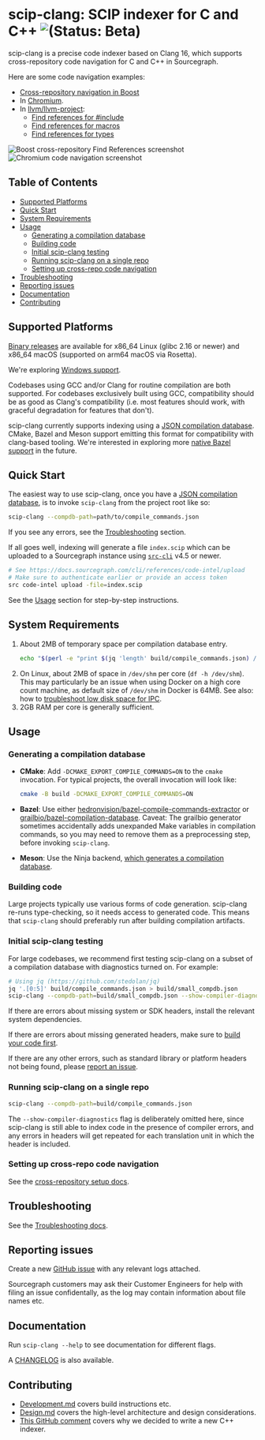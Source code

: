 # scip-clang: SCIP indexer for C and C++ ![(Status: Beta)](https://img.shields.io/badge/status-beta-yellow?style=flat)

scip-clang is a precise code indexer based on Clang 16,
which supports cross-repository code navigation for C and C++
in Sourcegraph.

Here are some code navigation examples:
- [Cross-repository navigation in Boost](https://sourcegraph.com/github.com/boostorg/assert@f10ddd608e087a89ee5bfc41cf2987cc5ef61473/-/blob/include/boost/assert.hpp?L60:10-60:22#tab=references)
- In [Chromium](https://sourcegraph.com/github.com/chromium/chromium@b21c706/-/blob/base/atomic_ref_count.h?L19:7-19:21#tab=references).
- In [llvm/llvm-project](https://sourcegraph.com/github.com/llvm/llvm-project):
  - [Find references for #include](https://sourcegraph.com/github.com/llvm/llvm-project@97a03eb2eb5acf269db6253fe540626b52950f97/-/blob/llvm/include/llvm/ADT/SmallSet.h?L1:1-1:81#tab=references)
  - [Find references for macros](https://sourcegraph.com/github.com/llvm/llvm-project@daad48d6b236d74c6b29daebba46289b98104241/-/blob/llvm/include/llvm/Support/Debug.h?L101:9-101:19#tab=references)
  - [Find references for types](https://sourcegraph.com/github.com/llvm/llvm-project@daad48d6b236d74c6b29daebba46289b98104241/-/blob/clang/include/clang/AST/ASTContext.h?L1472:34-1472:45#tab=references)

<picture>
  <source media="(prefers-color-scheme: dark)" srcset="https://github.com/sourcegraph/scip-clang/assets/93103176/08b3aa95-c3ee-4c56-9920-20dfa4a7070d">
  <img alt="Boost cross-repository Find References screenshot" src="https://github.com/sourcegraph/scip-clang/assets/93103176/1baf9a40-37ac-4896-bd1b-dc453730f91b">
</picture>

<picture>
  <source media="(prefers-color-scheme: dark)" srcset="https://github.com/sourcegraph/scip-clang/assets/93103176/54cc557e-16c8-4890-b9d1-b40d6e215084">
  <img alt="Chromium code navigation screenshot" src="https://github.com/sourcegraph/scip-clang/assets/93103176/55ec1429-eef0-4b7d-a99a-0c3c6af23e92">
</picture>

## Table of Contents

- [Supported Platforms](#supported-platforms)
- [Quick Start](#quick-start)
- [System Requirements](#system-requirements)
- [Usage](#usage)
  - [Generating a compilation database](#generating-a-compilation-database)
  - [Building code](#building-code)
  - [Initial scip-clang testing](#initial-scip-clang-testing)
  - [Running scip-clang on a single repo](#running-scip-clang-on-the-entire-codebase)
  - [Setting up cross-repo code navigation](#setting-up-cross-repo-code-navigation)
- [Troubleshooting](#troubleshooting)
- [Reporting issues](#reporting-issues)
- [Documentation](#documentation)
- [Contributing](#contributing)

## Supported Platforms

[Binary releases](https://github.com/sourcegraph/scip-clang/releases)
are available for x86_64 Linux (glibc 2.16 or newer) and x86_64 macOS
(supported on arm64 macOS via Rosetta).

We're exploring [Windows support](https://github.com/sourcegraph/scip-clang/issues/170).

Codebases using GCC and/or Clang for routine compilation
are both supported. For codebases exclusively built using GCC,
compatibility should be as good as Clang's compatibility
(i.e. most features should work, with graceful degradation
for features that don't).

scip-clang currently supports indexing using a
[JSON compilation database][].
CMake, Bazel and Meson support emitting this format
for compatibility with clang-based tooling.
We're interested in exploring more
[native Bazel support](https://github.com/sourcegraph/scip-clang/issues/182) in the future.

[JSON compilation database]: https://clang.llvm.org/docs/JSONCompilationDatabase.html

## Quick Start

The easiest way to use scip-clang, once you have a
[JSON compilation database][], is to invoke `scip-clang`
from the project root like so:

```bash
scip-clang --compdb-path=path/to/compile_commands.json
```

If you see any errors, see the
[Troubleshooting](#troubleshooting) section.

If all goes well, indexing will generate a file `index.scip`
which can be uploaded to a Sourcegraph instance using
[`src-cli`](https://github.com/sourcegraph/src-cli) v4.5 or newer.

```bash
# See https://docs.sourcegraph.com/cli/references/code-intel/upload
# Make sure to authenticate earlier or provide an access token
src code-intel upload -file=index.scip
```

See the [Usage](#usage) section for step-by-step instructions.

## System Requirements

1. About 2MB of temporary space per compilation database entry.
   ```bash
   echo "$(perl -e "print $(jq 'length' build/compile_commands.json) / 512.0") GB"
   ```
2. On Linux, about 2MB of space in `/dev/shm` per core (`df -h /dev/shm`).
   This may particularly be an issue when using Docker on a high core
   count machine, as default size of `/dev/shm` in Docker is 64MB.
   See also: how to [troubleshoot low disk space for IPC](/docs/Troubleshooting.md#disk-space-for-ipc).
3. 2GB RAM per core is generally sufficient.

## Usage

### Generating a compilation database

- **CMake**: Add `-DCMAKE_EXPORT_COMPILE_COMMANDS=ON`
  to the `cmake` invocation. For typical projects, the overall
  invocation will look like:

  ```bash
  cmake -B build -DCMAKE_EXPORT_COMPILE_COMMANDS=ON
  ```

- **Bazel**: Use either
  [hedronvision/bazel-compile-commands-extractor](bazel-compile-commands-extractor)
  or [grailbio/bazel-compilation-database](https://github.com/grailbio/bazel-compilation-database).
  Caveat: The grailbio generator sometimes accidentally adds
  unexpanded Make variables in compilation commands,
  so you may need to remove them as a preprocessing step,
  before invoking `scip-clang`.

- **Meson**: Use the Ninja backend,
  [which generates a compilation database](https://sourcegraph.com/search?q=context:global+repo:%5Egithub%5C.com/mesonbuild/meson%24+compile_commands.json&patternType=standard&sm=1&groupBy=path).

### Building code

Large projects typically use various forms of code generation.
scip-clang re-runs type-checking, so it needs access
to generated code. This means that `scip-clang` should preferably
run after building compilation artifacts.

### Initial scip-clang testing

For large codebases, we recommend first testing scip-clang
on a subset of a compilation database with diagnostics turned on.
For example:

```bash
# Using jq (https://github.com/stedolan/jq)
jq '.[0:5]' build/compile_commands.json > build/small_compdb.json
scip-clang --compdb-path=build/small_compdb.json --show-compiler-diagnostics
```

If there are errors about missing system or SDK headers,
install the relevant system dependencies.

If there are errors about missing generated headers,
make sure to [build your code first](#building-code).

If there are any other errors,
such as standard library or platform headers not being found,
please [report an issue](#reporting-issues).

### Running scip-clang on a single repo

```bash
scip-clang --compdb-path=build/compile_commands.json
```

The `--show-compiler-diagnostics` flag is deliberately omitted here,
since scip-clang is still able to index code in the presence of
compiler errors, and any errors in headers will get repeated
for each translation unit in which the header is included.

### Setting up cross-repo code navigation

See the [cross-repository setup docs](/docs/CrossRepo.md).

## Troubleshooting

See the [Troubleshooting docs](/docs/Troubleshooting.md).

## Reporting issues

Create a new [GitHub issue](https://github.com/sourcegraph/scip-clang/issues/new)
with any relevant logs attached.

Sourcegraph customers may ask their Customer Engineers
for help with filing an issue confidentally, as the log may
contain information about file names etc. 

## Documentation

Run `scip-clang --help` to see documentation for different flags.

A [CHANGELOG](CHANGELOG.md) is also available.

## Contributing

- [Development.md](/docs/Development.md) covers build instructions etc.
- [Design.md](/docs/Design.md) covers the high-level architecture and design considerations.
- [This GitHub comment](https://github.com/sourcegraph/sourcegraph/issues/42280#issuecomment-1352587026)
  covers why we decided to write a new C++ indexer.
